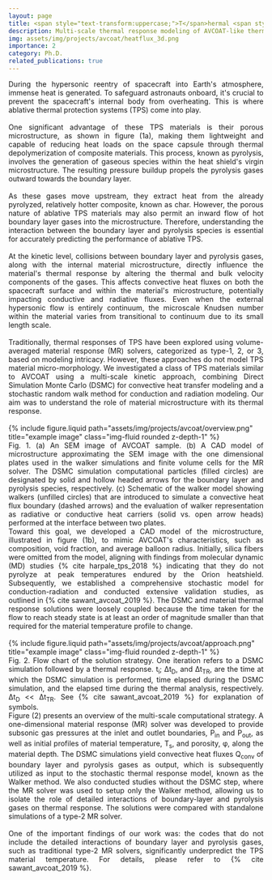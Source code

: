 ```yaml
---
layout: page
title: <span style="text-transform:uppercase;">T</span>hermal <span style="text-transform:uppercase;">P</span>rotection <span style="text-transform:uppercase;">S</span>ystem modeling
description: Multi-scale thermal response modeling of AVCOAT-like thermal protection material
img: assets/img/projects/avcoat/heatflux_3d.png
importance: 2
category: Ph.D.
related_publications: true
---
```


<div align="justify">
During the hypersonic reentry of spacecraft into Earth's atmosphere, immense heat is generated. To safeguard astronauts onboard, it's crucial to prevent the spacecraft's internal body from overheating. This is where ablative thermal protection systems (TPS) come into play.
</div>

<div align="justify">
<br>
One significant advantage of these TPS materials is their porous microstructure, as shown in figure (1a), making them lightweight and capable of reducing heat loads on the space capsule through thermal depolymerization of composite materials.  This process, known as pyrolysis, involves the generation of gaseous species within the heat shield's virgin microstructure. The resulting pressure buildup propels the pyrolysis gases outward towards the boundary layer.
</div>

<div align="justify">
<br>
As these gases move upstream, they extract heat from the already pyrolyzed, relatively hotter composite, known as char. However, the porous nature of ablative TPS materials may also permit an inward flow of hot boundary layer gases into the microstructure. Therefore, understanding the interaction between the boundary layer and pyrolysis species is essential for accurately predicting the performance of ablative TPS.
</div>

<div align="justify">
<br>
At the kinetic level, collisions between boundary layer and pyrolysis gases, along with the internal material microstructure, directly influence the material's thermal response by altering the thermal and bulk velocity components of the gases. This affects convective heat fluxes on both the spacecraft surface and within the material's microstructure, potentially impacting conductive and radiative fluxes. Even when the external hypersonic flow is entirely continuum, the microscale Knudsen number within the material varies from transitional to continuum due to its small length scale.
</div>

<div align="justify">
<br>
Traditionally, thermal responses of TPS have been explored using volume-averaged material response (MR) solvers, categorized as type-1, 2, or 3, based on modeling intricacy. However, these approaches do not model TPS material micro-morphology.
We investigated a class of TPS materials similar to AVCOAT using a multi-scale kinetic approach, combining Direct Simulation Monte Carlo (DSMC) for convective heat transfer modeling and a stochastic random walk method for conduction and radiation modeling. 
Our aim was to understand the role of material microstructure with its thermal response.
</div>
<br>

<div class="row">
    <div class="col-sm mt-3 mt-md-0">
        {% include figure.liquid path="assets/img/projects/avcoat/overview.png" title="example image" class="img-fluid rounded z-depth-1" %}
    </div>
</div>
<div class="caption">
<div align="justify">
Fig. 1. (a) An SEM image of AVCOAT sample. (b) A CAD model of microstructure approximating the SEM image with the one dimensional plates used in the walker simulations and finite volume cells for the MR solver. The DSMC simulation computational particles (filled circles) are designated by solid and hollow headed arrows for the boundary layer and pyrolysis species, respectively. (c) Schematic of the walker model showing walkers (unfilled circles) that are introduced to simulate a convective heat flux boundary (dashed arrows) and the evaluation of walker representation as radiative or conductive heat carriers (solid vs. open arrow heads) performed at the interface between two plates.
</div></div>

<div align="justify">
Toward this goal, we developed a CAD model of the microstructure, illustrated in figure (1b), to mimic AVCOAT's characteristics, such as composition, void fraction, and average balloon radius. Initially, silica fibers were omitted from the model, aligning with findings from molecular dynamic (MD) studies {% cite harpale_tps_2018 %} indicating that they do not pyrolyze at peak temperatures endured by the Orion heatshield. 
Subsequently, we established a comprehensive stochastic model for conduction-radiation and conducted extensive validation studies, as outlined in {% cite sawant_avcoat_2019 %}.
The DSMC and material thermal response solutions were loosely coupled because the time taken for the flow to reach steady state is at least an order of magnitude smaller than that required for the material temperature profile to change. 
</div>
<br>

<div class="row">
    <div class="col-sm mt-3 mt-md-0">
        {% include figure.liquid path="assets/img/projects/avcoat/approach.png" title="example image" class="img-fluid rounded z-depth-1" %}
    </div>
</div>
<div class="caption">
<div align="justify">
Fig. 2. Flow chart of the solution strategy. One iteration refers to a DSMC simulation followed by a thermal response. t<sub>i</sub>; &Delta;t<sub>D</sub>, and &Delta;t<sub>TR</sub>, are the time at which the DSMC simulation is performed, time elapsed during the DSMC simulation, and the elapsed time during the thermal analysis, respectively. &Delta;t<sub>D</sub> << &Delta;t<sub>TR</sub>. See {% cite sawant_avcoat_2019 %} for explanation of symbols.
</div></div>

<div align="justify">
Figure (2) presents an overview of the multi-scale computational strategy. A one-dimensional material response (MR) solver was developed to provide subsonic gas pressures at the inlet and outlet boundaries, P<sub>in</sub> and P<sub>out</sub>, as well as initial profiles of material temperature, T<sub>s</sub>, and porosity, &phi;, along the material depth. The DSMC simulations yield convective heat fluxes Q<sub>conv</sub> of boundary layer and pyrolysis gases as output, which is subsequently utilized as input to the stochastic thermal response model, known as the Walker method.
We also conducted studies without the DSMC step, where the MR solver was used to setup only the Walker method, allowing us to isolate the role of detailed interactions of boundary-layer and pyrolysis gases on thermal response. 
The solutions were compared with standalone simulations of a type-2 MR solver.
</div>

<div align="justify">
<br>
One of the important findings of our work was: the codes that do not include the detailed interactions of boundary layer and pyrolysis gases, such as traditional type-2 MR solvers, significantly underpredict the TPS material temperature.
For details, please refer to {% cite sawant_avcoat_2019 %}.
</div>
<br>
